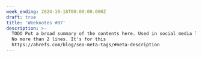 ```yaml
---
week_ending: 2024-10-18T00:00:00.000Z
draft: true
title: 'Weeknotes #87'
description: >-
  TODO Put a broad summary of the contents here. Used in social media links etc.
  No more than 2 lines. It's for this
  https://ahrefs.com/blog/seo-meta-tags/#meta-description
---
```


